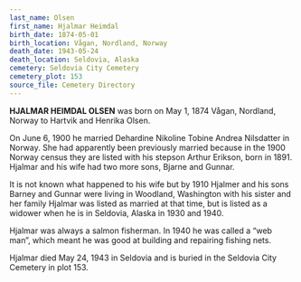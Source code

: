 ```yaml
---
last_name: Olsen
first_name: Hjalmar Heimdal
birth_date: 1874-05-01
birth_location: Vågan, Nordland, Norway
death_date: 1943-05-24
death_location: Seldovia, Alaska
cemetery: Seldovia City Cemetery
cemetery_plot: 153
source_file: Cemetery Directory
---
```

**HJALMAR HEIMDAL OLSEN** was born on May 1, 1874 Vågan, Nordland, Norway to Hartvik and Henrika Olsen. 

On June 6, 1900 he married Dehardine Nikoline Tobine Andrea Nilsdatter in Norway. She had apparently been previously married because in the 1900 Norway census they are listed with his stepson Arthur Erikson, born in 1891.  Hjalmar and his wife had two more sons, Bjarne and Gunnar. 

It is not known what happened to his wife but by 1910 Hjalmer and his sons Barney and Gunnar were living in Woodland, Washington with his sister and her family Hjalmar  was listed as married at that time, but is listed as a widower when he is in Seldovia, Alaska in 1930 and 1940.  

Hjalmar was always a salmon fisherman. In 1940 he was called a “web man”, which meant he was good at building and repairing fishing nets. 

Hjalmar died May 24, 1943 in Seldovia and is buried in the Seldovia City Cemetery in plot 153.  
